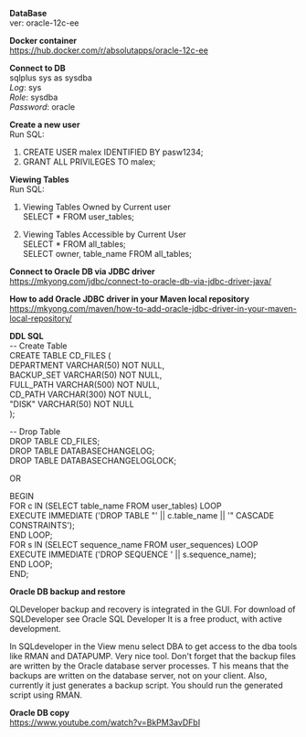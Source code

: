 **DataBase** <br>
ver: oracle-12c-ee

**Docker container**<br>
https://hub.docker.com/r/absolutapps/oracle-12c-ee

**Connect to DB**<br> 
sqlplus sys as sysdba <br> 
_Log_: sys <br> 
_Role_: sysdba <br> 
_Password_: oracle

**Create a new user**<br>
Run SQL:
1. CREATE USER malex IDENTIFIED BY pasw1234;
2. GRANT ALL PRIVILEGES TO malex;

**Viewing Tables**<br>
Run SQL:

1. Viewing Tables Owned by Current user <br>
SELECT * FROM user_tables;
 
2. Viewing Tables Accessible by Current User <br>
SELECT * FROM all_tables; <br>
SELECT owner, table_name FROM all_tables;

**Connect to Oracle DB via JDBC driver**<br>
https://mkyong.com/jdbc/connect-to-oracle-db-via-jdbc-driver-java/

**How to add Oracle JDBC driver in your Maven local repository**<br>
https://mkyong.com/maven/how-to-add-oracle-jdbc-driver-in-your-maven-local-repository/

**DDL SQL**<br>
-- Create Table<br>
CREATE TABLE CD_FILES ( <br>
DEPARTMENT VARCHAR(50) NOT NULL, <br>
BACKUP_SET VARCHAR(50) NOT NULL,  <br>
FULL_PATH VARCHAR(500) NOT NULL, <br>
CD_PATH VARCHAR(300) NOT NULL, <br>
"DISK" VARCHAR(50) NOT NULL <br>
); <br>

-- Drop Table<br>
DROP TABLE CD_FILES; <br>
DROP TABLE DATABASECHANGELOG; <br>
DROP TABLE DATABASECHANGELOGLOCK; <br>

OR <br>

BEGIN <br>
FOR c IN (SELECT table_name FROM user_tables) LOOP <br>
EXECUTE IMMEDIATE ('DROP TABLE "' || c.table_name || '" CASCADE CONSTRAINTS'); <br>
END LOOP; <br>
FOR s IN (SELECT sequence_name FROM user_sequences) LOOP <br>
EXECUTE IMMEDIATE ('DROP SEQUENCE ' || s.sequence_name); <br>
END LOOP; <br>
END;

**Oracle DB backup and restore** <br>

QLDeveloper backup and recovery is integrated in the GUI. 
For download of SQLDeveloper see Oracle SQL Developer It is a free product, 
with active development.

In SQLdeveloper in the View menu select DBA to get access to the dba tools like RMAN and DATAPUMP. 
Very nice tool. Don't forget that the backup files are written by the Oracle database server processes. T
his means that the backups are written on the database server, 
not on your client. Also, currently it just generates a backup script. 
You should run the generated script using RMAN.

**Oracle DB copy** <br>
https://www.youtube.com/watch?v=BkPM3avDFbI